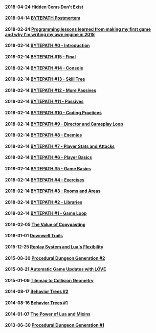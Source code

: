 #### 2018-04-24 [Hidden Gems Don't Exist](https://github.com/adonaac/blog/issues/36)
#### 2018-04-14 [BYTEPATH Postmortem](https://github.com/adonaac/blog/issues/35)
#### 2018-02-24 [Programming lessons learned from making my first game and why I'm writing my own engine in 2018](https://github.com/SSYGEN/blog/issues/31)
#### 2018-02-14 [BYTEPATH #0 - Introduction](https://github.com/adonaac/blog/issues/30)
#### 2018-02-14 [BYTEPATH #15 - Final](https://github.com/adonaac/blog/issues/29)
#### 2018-02-14 [BYTEPATH #14 - Console](https://github.com/adonaac/blog/issues/28)
#### 2018-02-14 [BYTEPATH #13 - Skill Tree](https://github.com/adonaac/blog/issues/27)
#### 2018-02-14 [BYTEPATH #12 - More Passives](https://github.com/adonaac/blog/issues/26)
#### 2018-02-14 [BYTEPATH #11 - Passives](https://github.com/adonaac/blog/issues/25)
#### 2018-02-14 [BYTEPATH #10 - Coding Practices](https://github.com/adonaac/blog/issues/24)
#### 2018-02-14 [BYTEPATH #9 - Director and Gameplay Loop](https://github.com/adonaac/blog/issues/23)
#### 2018-02-14 [BYTEPATH #8 - Enemies](https://github.com/adonaac/blog/issues/22)
#### 2018-02-14 [BYTEPATH #7 - Player Stats and Attacks](https://github.com/adonaac/blog/issues/21)
#### 2018-02-14 [BYTEPATH #6 - Player Basics](https://github.com/adonaac/blog/issues/20)
#### 2018-02-14 [BYTEPATH #5 - Game Basics](https://github.com/adonaac/blog/issues/19)
#### 2018-02-14 [BYTEPATH #4 - Exercises](https://github.com/adonaac/blog/issues/18)
#### 2018-02-14 [BYTEPATH #3 - Rooms and Areas](https://github.com/adonaac/blog/issues/17)
#### 2018-02-14 [BYTEPATH #2 - Libraries](https://github.com/adonaac/blog/issues/16)
#### 2018-02-14 [BYTEPATH #1 - Game Loop](https://github.com/adonaac/blog/issues/15)
#### 2016-02-05 [The Value of Copypasting](https://github.com/adonaac/blog/issues/10)
#### 2016-01-01 [Downwell Trails](https://github.com/adonaac/blog/issues/9)
#### 2015-12-25 [Replay System and Lua's Flexibility](https://github.com/adonaac/blog/issues/8)
#### 2015-08-30 [Procedural Dungeon Generation #2](https://github.com/adonaac/blog/issues/7)
#### 2015-08-21 [Automatic Game Updates with LÖVE](https://github.com/adonaac/blog/issues/6)
#### 2015-01-09 [Tilemap to Collision Geometry](https://github.com/adonaac/blog/issues/5)
#### 2014-08-17 [Behavior Trees #2](https://github.com/adonaac/blog/issues/4)
#### 2014-08-16 [Behavior Trees #1](https://github.com/adonaac/blog/issues/3)
#### 2014-01-07 [The Power of Lua and Mixins](https://github.com/adonaac/blog/issues/2)
#### 2013-06-30 [Procedural Dungeon Generation #1](https://github.com/adonaac/blog/issues/1)
